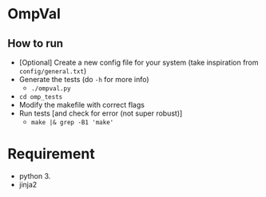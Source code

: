 # OmpVal

## How to run
 
 - [Optional] Create a new config file for your system (take inspiration from `config/general.txt`)
 - Generate the tests (do `-h` for more info)
    - `./ompval.py` 
 - `cd omp_tests`
 - Modify the makefile with correct flags
 - Run tests [and check for error (not super robust)]
    - `make |& grep -B1 'make'`

# Requirement
 - python 3.
 - jinja2
